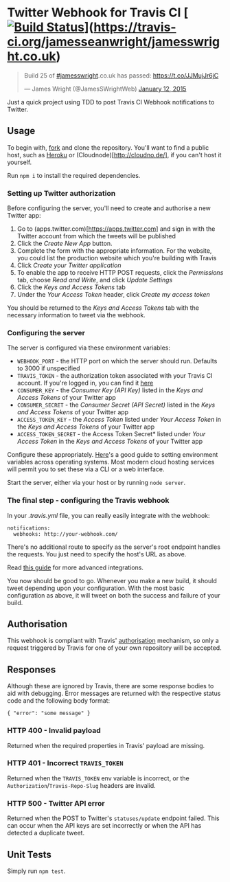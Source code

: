 # Twitter Webhook for Travis CI [[![Build Status](https://travis-ci.org/jamesseanwright/travis-twitter-webhook.svg)](https://travis-ci.org/jamesseanwright/travis-twitter-webhook)](https://travis-ci.org/jamesseanwright/jamesswright.co.uk)
<blockquote class="twitter-tweet" lang="en"><p>Build 25 of <a href="https://twitter.com/hashtag/jamesswright?src=hash">#jamesswright</a>.co.uk has passed: <a href="https://t.co/JJMujJr6jC">https://t.co/JJMujJr6jC</a></p>&mdash; James Wright (@JamesSWrightWeb) <a href="https://twitter.com/JamesSWrightWeb/status/554441547841024002">January 12, 2015</a></blockquote>
<script async src="//platform.twitter.com/widgets.js" charset="utf-8"></script>

Just a quick project using TDD to post Travis CI Webhook notifications to Twitter.

## Usage
To begin with, [fork](https://github.com/jamesseanwright/travis-twitter-webhook/fork) and clone the repository. You'll want to find a public host, such as [Heroku](https://www.heroku.com/) or (Cloudnode)[http://cloudno.de/], if you can't host it yourself.

Run `npm i` to install the required dependencies.

### Setting up Twitter authorization
Before configuring the server, you'll need to create and authorise a new Twitter app:
1. Go to (apps.twitter.com)[https://apps.twitter.com] and sign in with the Twitter account from which the tweets will be published
2. Click the *Create New App* button.
3. Complete the form with the appropriate information. For the website, you could list the production website which you're building with Travis
4. Click *Create your Twitter application*
5. To enable the app to receive HTTP POST requests, click the *Permissions* tab, choose *Read and Write*, and click *Update Settings*
6. Click the *Keys and Access Tokens* tab
7. Under the *Your Access Token* header, click *Create my access token*

You should be returned to the *Keys and Access Tokens* tab with the necessary information to tweet via the webhook.

### Configuring the server
The server is configured via these environment variables:
* `WEBHOOK_PORT` - the HTTP port on which the server should run. Defaults to 3000 if unspecified
* `TRAVIS_TOKEN` - the authorization token associated with your Travis CI account. If you're logged in, you can find it [here](https://travis-ci.org/profile/info)
* `CONSUMER_KEY` - the *Consumer Key (API Key)* listed in the *Keys and Access Tokens* of your Twitter app
* `CONSUMER_SECRET` - the *Consumer Secret (API Secret)* listed in the *Keys and Access Tokens* of your Twitter app
* `ACCESS_TOKEN_KEY` - the *Access Token* listed under *Your Access Token* in the *Keys and Access Tokens* of your Twitter app
* `ACCESS_TOKEN_SECRET` - the Access Token Secret* listed under *Your Access Token* in the *Keys and Access Tokens* of your Twitter app

Configure these appropriately. [Here](http://superuser.com/questions/284342/what-are-path-and-other-environment-variables-and-how-can-i-set-or-use-them/284351#284351)'s a good guide to setting environment variables across operating systems. Most modern cloud hosting services will permit you to set these via a CLI or a web interface.

Start the server, either via your host or by running `node server`.

### The final step - configuring the Travis webhook
In your *.travis.yml* file, you can really easily integrate with the webhook:
```
notifications:
  webhooks: http://your-webhook.com/ 
```

There's no additional route to specify as the server's root endpoint handles the requests. You just need to specify the host's URL as above.

Read [this guide](http://docs.travis-ci.com/user/notifications/#Webhook-notification) for more advanced integrations.

You now should be good to go. Whenever you make a new build, it should tweet depending upon your configuration. With the most basic configuration as above, it will tweet on both the success and failure of your build.

## Authorisation
This webhook is compliant with Travis' [authorisation](http://docs.travis-ci.com/user/notifications/#Authorization-for-Webhooks) mechanism, so only a request triggered by Travis for one of your own repository will be accepted.

## Responses
Although these are ignored by Travis, there are some response bodies to aid with debugging. Error messages are returned with the respective status code and the following body format:
```
{ "error": "some message" }
```

### HTTP 400 - Invalid payload
Returned when the required properties in Travis' payload are missing.

### HTTP 401 - Incorrect `TRAVIS_TOKEN`
Returned when the `TRAVIS_TOKEN` env variable is incorrect, or the `Authorization`/`Travis-Repo-Slug` headers are invalid.

### HTTP 500  - Twitter API error
Returned when the POST to Twitter's `statuses/update` endpoint failed. This can occur when the API keys are set incorrectly or when the API has detected a duplicate tweet.

## Unit Tests
Simply run `npm test`.